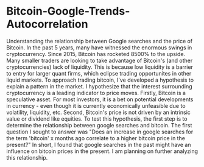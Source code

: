 # Bitcoin-Google-Trends-Autocorrelation
Understanding the relationship between Google searches and the price of Bitcoin.
In the past 5 years, many have witnessed the enormous swings in cryptocurrency. Since 2015, Bitcoin has rocketed 8500% to the upside. Many smaller traders are looking to take advantage of Bitcoin's (and other cryptocurrencies) lack of liquidity. This is because low liquidity is a barrier to entry for larger quant firms, which eclipse trading opportunites in other liquid markets.
To approach trading bitcoin, I've developed a hypothesis to explain a pattern in the market. I hypothesize that the interest surrounding cryptocurrency is a leading indicator to price moves. Firstly, Bitcoin is a speculative asset. For most investors, it is a bet on potential developments in currency - even though it is currently economically unfeasible due to volatility, liquidity, etc. Second, Bitcoin's price is not driven by an intrinsic value or dividend like equities. 
To test this hypothesis, the first step is to determine the relationship between google searches and bitcoin. The first question I sought to answer was "Does an increase in google searches for the term 'bitcoin' x months ago correlate to a higher bitcoin price in the present?"
In short, I found that google searches in the past might have an influence on bitcoin prices in the present. I am planning on further analyzing this relationship.

